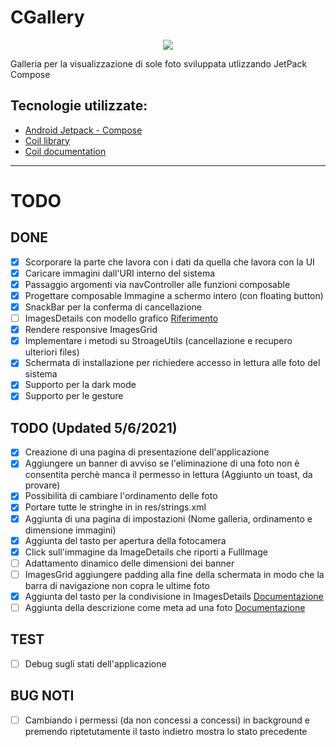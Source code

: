 # CGallery

<p align="center">
  <img src="https://github.com/riccardoforzan/ProgettoSE/blob/main/app/src/main/res/mipmap-xxxhdpi/app_icon.png"/>
</p>

Galleria per la visualizzazione di sole foto sviluppata utlizzando JetPack Compose

## Tecnologie utilizzate:
* [Android Jetpack - Compose](https://developer.android.com/jetpack/compose)
* [Coil library](https://github.com/google/accompanist/tree/main/coil)
* [Coil documentation](https://google.github.io/accompanist/coil/)

____
# TODO

## DONE
* [x] Scorporare la parte che lavora con i dati da quella che lavora con la UI
* [x] Caricare immagini dall'URI interno del sistema
* [x] Passaggio argomenti via navController alle funzioni composable
* [x] Progettare composable Immagine a schermo intero (con floating button)
* [x] SnackBar per la conferma di cancellazione
* [ ] ImagesDetails con modello grafico [Riferimento](https://developer.android.com/jetpack/compose/tutorial)
* [x] Rendere responsive ImagesGrid
* [x] Implementare i metodi su StroageUtils (cancellazione e recupero ulteriori files)
* [x] Schermata di installazione per richiedere accesso in lettura alle foto del sistema
* [x] Supporto per la dark mode
* [x] Supporto per le gesture

## TODO (Updated 5/6/2021)
* [X] Creazione di una pagina di presentazione dell'applicazione
* [X] Aggiungere un banner di avviso se l'eliminazione di una foto non è consentita perchè manca il permesso in lettura (Aggiunto un toast, da provare)
* [X] Possibilità di cambiare l'ordinamento delle foto
* [X] Portare tutte le stringhe in in res/strings.xml
* [X] Aggiunta di una pagina di impostazioni (Nome galleria, ordinamento e dimensione immagini)
* [X] Aggiunta del tasto per apertura della fotocamera
* [X] Click sull'immagine da ImageDetails che riporti a FullImage
* [ ] Adattamento dinamico delle dimensioni dei banner
* [ ] ImagesGrid aggiungere padding alla fine della schermata in modo che la barra di navigazione non copra le ultime foto
* [X] Aggiunta del tasto per la condivisione in ImagesDetails [Documentazione](https://developer.android.com/training/sharing/send)
* [ ] Aggiunta della descrizione come meta ad una foto [Documentazione](https://developer.android.com/reference/android/media/ExifInterface.html)

## TEST
* [ ] Debug sugli stati dell'applicazione

## BUG NOTI
* [ ] Cambiando i permessi (da non concessi a concessi) in background e premendo riptetutamente il tasto indietro mostra lo stato precedente
